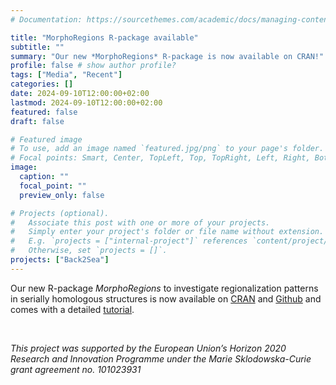 ```yaml
---
# Documentation: https://sourcethemes.com/academic/docs/managing-content/

title: "MorphoRegions R-package available"  
subtitle: ""
summary: "Our new *MorphoRegions* R-package is now available on CRAN!"
profile: false # show author profile?
tags: ["Media", "Recent"]
categories: []
date: 2024-09-10T12:00:00+02:00
lastmod: 2024-09-10T12:00:00+02:00
featured: false
draft: false

# Featured image
# To use, add an image named `featured.jpg/png` to your page's folder.
# Focal points: Smart, Center, TopLeft, Top, TopRight, Left, Right, BottomLeft, Bottom, BottomRight.
image:
  caption: ""
  focal_point: ""
  preview_only: false

# Projects (optional).
#   Associate this post with one or more of your projects.
#   Simply enter your project's folder or file name without extension.
#   E.g. `projects = ["internal-project"]` references `content/project/deep-learning/index.md`.
#   Otherwise, set `projects = []`.
projects: ["Back2Sea"]
---
```

Our new R-package *MorphoRegions* to investigate regionalization patterns in serially homologous structures is now available on 
[CRAN](https://cran.r-project.org/web/packages/MorphoRegions/index.html) 
and [Github](https://github.com/AaGillet/MorphoRegions) 
and comes with a detailed [tutorial](https://aagillet.github.io/MorphoRegions/).

<br>

*This project was supported by the European Union’s Horizon 2020 Research and Innovation Programme under the Marie Sklodowska-Curie grant agreement no. 101023931*